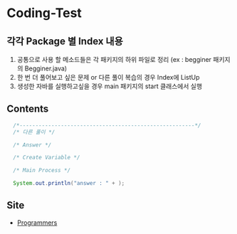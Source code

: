 # Coding-Test


## 각각 Package 별 Index 내용
1. 공통으로 사용 할 메소드들은 각 패키지의 하위 파일로 정리 (ex : begginer 패키지의 Begginer.java)
2. 한 번 더 풀어보고 싶은 문제 or 다른 풀이 복습의 경우 Index에 ListUp
3. 생성한 자바를 실행하고싶을 경우 main 패키지의 start 클래스에서 실행

## Contents
```Java
  /*-------------------------------------------------------*/
  /* 다른 풀이 */

  /* Answer */

  /* Create Variable */

  /* Main Process */

  System.out.println("answer : " + );
``` 

## Site
* [Programmers](https://programmers.co.kr/) 
